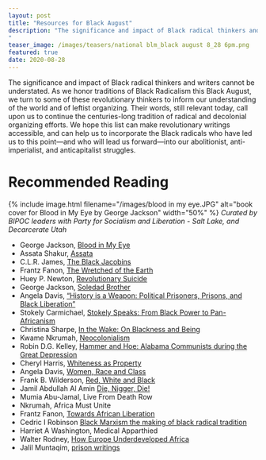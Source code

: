 ```yaml
---
layout: post
title: "Resources for Black August"
description: "The significance and impact of Black radical thinkers and writers cannot be understated. As we honor traditions of Black Radicalism this Black August, we turn to some of these revolutionary thinkers to inform our understanding of the world and of leftist organizing. Their words, still relevant today, call upon us to continue the centuries-long tradition of radical and decolonial organizing efforts. We hope this list can make revolutionary writings accessible, and can help us to incorporate the Black radicals who have led us to this point—and who will lead us forward—into our abolitionist, anti-imperialist, and anticapitalist struggles. 
"
teaser_image: /images/teasers/national blm_black august 8_28 6pm.png
featured: true
date: 2020-08-28
---
```


The significance and impact of Black radical thinkers and writers cannot be understated. As we honor traditions of Black Radicalism this Black August, we turn to some of these revolutionary thinkers to inform our understanding of the world and of leftist organizing. Their words, still relevant today, call upon us to continue the centuries-long tradition of radical and decolonial organizing efforts. We hope this list can make revolutionary writings accessible, and can help us to incorporate the Black radicals who have led us to this point—and who will lead us forward—into our abolitionist, anti-imperialist, and anticapitalist struggles. 

# Recommended Reading

{% include image.html
  filename="/images/blood in my eye.JPG"
  alt="book cover for Blood in My Eye by George Jackson"
  width="50%"
%}
*Curated by BIPOC leaders with Party for Socialism and Liberation - Salt Lake, and Decarcerate Utah* 
- George Jackson, [Blood in My Eye](https://drive.google.com/file/d/1nqdqDmrWN0fCBRHGucyjb4YVoZFKbx3U/view) 
- Assata Shakur, [Assata](https://drive.google.com/file/d/1ekJYSrC5kCpIulMDvvv9tWGj-UlU_MBi/view)
- C.L.R. James, [The Black Jacobins](https://drive.google.com/file/d/1FTs1YIYFRs6vjioIrShy0MtUcbpsuA2q/view)
- Frantz Fanon, [The Wretched of the Earth](https://drive.google.com/file/d/1V1ng_BdJEF7ItgKPzktJNZO-docq80rz/view)
- Huey P. Newton, [Revolutionary Suicide](https://drive.google.com/file/d/1FS0AgiQWQQzH3_svdexC6G050KdARqCO/view)
- George Jackson, [Soledad Brother](https://drive.google.com/file/d/1WwBvqrS2BFaHYehAU0CD76getIFdnl4i/view)  
- Angela Davis, [“History is a Weapon: Political Prisoners, Prisons, and Black Liberation”](https://drive.google.com/file/d/17Z8d0nxBbp43uhDgX3-_e3XKzik7Ppuk/view)
- Stokely Carmichael, [Stokely Speaks: From Black Power to Pan-Africanism](https://drive.google.com/file/d/1NGH-Sd_1BWAGz7ZKsANFswCxpNaYxvXx/view)
- Christina Sharpe, [In the Wake: On Blackness and Being](https://drive.google.com/file/d/161zlKwMLl3wMPocmTDDRL_lQUa55aUj8/view) 
- Kwame Nkrumah, [Neocolonialism](https://drive.google.com/file/d/1DP1HUqUL4riPYEoPWZPSncjGRqq6D-p6/view) 
- Robin D.G. Kelley, [Hammer and Hoe: Alabama Communists during the Great Depression](https://drive.google.com/file/d/1XS5qyNtTMMSSmm-MsuIth0E4C_X-khEh/view)
- Cheryl Harris, [Whiteness as Property](https://drive.google.com/file/d/1XxMD1DS79Yfnxa6ZOBmceyNHlWgrrvsX/view) 
- Angela Davis, [Women, Race and Class](https://drive.google.com/file/d/18wGYs-87ZNcw5Lxa4t89ziJ_3zss8Sje/view) 
- Frank B. Wilderson, [Red, White and Black](https://drive.google.com/file/d/1Zr1zWxWDKkUeBpio2zD-ieaVbmUCkOC6/view) 
- Jamil Abdullah Al Amin [Die, Nigger, Die!](https://drive.google.com/file/d/1aMSZ_3_217qhRIxSRPjyBa6IG0y1MFOZ/view)
- Mumia Abu-Jamal, Live From Death Row
- Nkrumah, Africa Must Unite
- Frantz Fanon, [Towards African Liberation](https://drive.google.com/file/d/1_-GCWeqk7YjOFakl4bmCZzUs49ICj43B/view)
- Cedric I Robinson [Black Marxism the making of black radical tradition](https://drive.google.com/file/d/1ZW1nhylaeXGz3XyIFJpJdUFxD6a4p468/view)
- Harriet A Washington, Medical Apparthied 
- Walter Rodney, [How Europe Underdeveloped Africa](https://drive.google.com/file/d/1tPUrr0Qt98YaF5Z2MutYWuNphNy24jMH/view) 
- Jalil Muntaqim, [prison writings](http://www.freejalil.com/writings.html)
